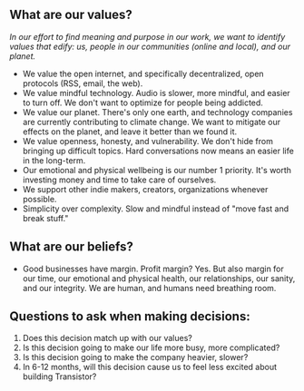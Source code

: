 ## What are our values?

_In our effort to find meaning and purpose in our work, we want to identify values that edify: us, people in our communities (online and local), and our planet._

* We value the open internet, and specifically decentralized, open protocols (RSS, email, the web).
* We value mindful technology. Audio is slower, more mindful, and easier to turn off. We don't want to optimize for people being addicted.
* We value our planet. There's only one earth, and technology companies are currently contributing to climate change. We want to mitigate our effects on the planet, and leave it better than we found it.
* We value openness, honesty, and vulnerability. We don't hide from bringing up difficult topics. Hard conversations now means an easier life in the long-term.
* Our emotional and physical wellbeing is our number 1 priority. It's worth investing money and time to take care of ourselves.
* We support other indie makers, creators, organizations whenever possible. 
* Simplicity over complexity. Slow and mindful instead of "move fast and break stuff."

## What are our beliefs?

* Good businesses have margin. Profit margin? Yes. But also margin for our time, our emotional and physical health, our relationships, our sanity, and our integrity. We are human, and humans need breathing room.

## Questions to ask when making decisions:

1. Does this decision match up with our values?
2. Is this decision going to make our life more busy, more complicated?
3. Is this decision going to make the company heavier, slower?
4. In 6-12 months, will this decision cause us to feel less excited about building Transistor?
